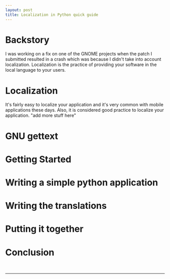 ```yaml
---
layout: post
title: Localization in Python quick guide
---
```


# Backstory
I was working on a fix on one of the GNOME projects when the patch I submitted resulted in a crash which was because I didn't take into account localization. Localization is the practice of providing your software in the local language to your users.


# Localization
It's fairly easy to localize your application and it's very common with mobile applications these days. Also, it is considered good practice to localize your application. "add more stuff here"

# GNU gettext

# Getting Started

# Writing a simple python application

# Writing the translations

# Putting it together

# Conclusion

<br>

---

